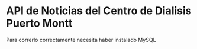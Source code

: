 # API de Noticias del Centro de Dialisis Puerto Montt

Para correrlo correctamente necesita haber instalado MySQL
